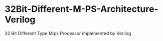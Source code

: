 # 32Bit-Different-M-PS-Architecture-Verilog
32 Bit Different Type Mips Processor implemented by Verilog
